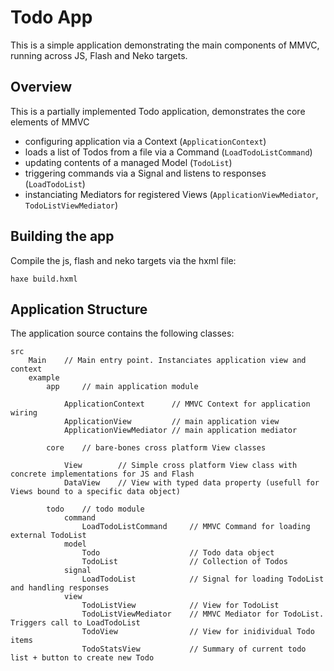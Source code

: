 Todo App
============

This is a simple application demonstrating the main components of MMVC, running across JS, Flash and Neko targets.


Overview
-----------

This is a partially implemented Todo application, demonstrates the core elements of MMVC

* configuring application via a Context (`ApplicationContext`)
* loads a list of Todos from a file via a Command (`LoadTodoListCommand`)
* updating contents of a managed Model (`TodoList`) 
* triggering commands via a Signal and listens to responses (`LoadTodoList`)
* instanciating Mediators for registered Views (`ApplicationViewMediator`, `TodoListViewMediator`)


Building the app
-------------

Compile the js, flash and neko targets via the hxml file:

	haxe build.hxml


Application Structure
---------------------

The application source contains the following classes:


	src
		Main 	// Main entry point. Instanciates application view and context
		example
			app 	// main application module

				ApplicationContext 		// MMVC Context for application wiring 
				ApplicationView 		// main application view
				ApplicationViewMediator	// main application mediator

			core 	// bare-bones cross platform View classes

				View 		// Simple cross platform View class with concrete implementations for JS and Flash
				DataView	// View with typed data property (usefull for Views bound to a specific data object)

			todo 	// todo module
				command
					LoadTodoListCommand 	// MMVC Command for loading external TodoList
				model
					Todo 					// Todo data object
					TodoList 				// Collection of Todos
				signal
					LoadTodoList 			// Signal for loading TodoList and handling responses
				view
					TodoListView 			// View for TodoList
					TodoListViewMediator 	// MMVC Mediator for TodoList. Triggers call to LoadTodoList
					TodoView 				// View for inidividual Todo items
					TodoStatsView 			// Summary of current todo list + button to create new Todo
	
